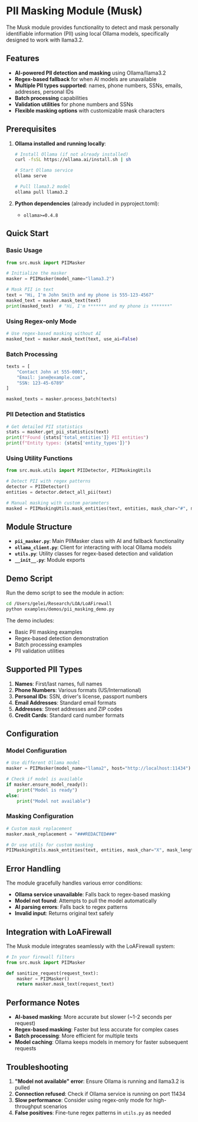 # PII Masking Module (Musk)

The Musk module provides functionality to detect and mask personally identifiable information (PII) using local Ollama models, specifically designed to work with llama3.2.

## Features

- **AI-powered PII detection and masking** using Ollama/llama3.2
- **Regex-based fallback** for when AI models are unavailable
- **Multiple PII types supported**: names, phone numbers, SSNs, emails, addresses, personal IDs
- **Batch processing** capabilities
- **Validation utilities** for phone numbers and SSNs
- **Flexible masking options** with customizable mask characters

## Prerequisites

1. **Ollama installed and running locally**:
   ```bash
   # Install Ollama (if not already installed)
   curl -fsSL https://ollama.ai/install.sh | sh
   
   # Start Ollama service
   ollama serve
   
   # Pull llama3.2 model
   ollama pull llama3.2
   ```

2. **Python dependencies** (already included in pyproject.toml):
   - `ollama>=0.4.8`

## Quick Start

### Basic Usage

```python
from src.musk import PIIMasker

# Initialize the masker
masker = PIIMasker(model_name="llama3.2")

# Mask PII in text
text = "Hi, I'm John Smith and my phone is 555-123-4567"
masked_text = masker.mask_text(text)
print(masked_text)  # "Hi, I'm ******* and my phone is *******"
```

### Using Regex-only Mode

```python
# Use regex-based masking without AI
masked_text = masker.mask_text(text, use_ai=False)
```

### Batch Processing

```python
texts = [
    "Contact John at 555-0001",
    "Email: jane@example.com", 
    "SSN: 123-45-6789"
]

masked_texts = masker.process_batch(texts)
```

### PII Detection and Statistics

```python
# Get detailed PII statistics
stats = masker.get_pii_statistics(text)
print(f"Found {stats['total_entities']} PII entities")
print(f"Entity types: {stats['entity_types']}")
```

### Using Utility Functions

```python
from src.musk.utils import PIIDetector, PIIMaskingUtils

# Detect PII with regex patterns
detector = PIIDetector()
entities = detector.detect_all_pii(text)

# Manual masking with custom parameters
masked = PIIMaskingUtils.mask_entities(text, entities, mask_char="#", mask_length=5)
```

## Module Structure

- **`pii_masker.py`**: Main PIIMasker class with AI and fallback functionality
- **`ollama_client.py`**: Client for interacting with local Ollama models
- **`utils.py`**: Utility classes for regex-based detection and validation
- **`__init__.py`**: Module exports

## Demo Script

Run the demo script to see the module in action:

```bash
cd /Users/gelei/Research/LOA/LoAFirewall
python examples/demos/pii_masking_demo.py
```

The demo includes:
- Basic PII masking examples
- Regex-based detection demonstration
- Batch processing examples
- PII validation utilities

## Supported PII Types

1. **Names**: First/last names, full names
2. **Phone Numbers**: Various formats (US/International)
3. **Personal IDs**: SSN, driver's license, passport numbers
4. **Email Addresses**: Standard email formats  
5. **Addresses**: Street addresses and ZIP codes
6. **Credit Cards**: Standard card number formats

## Configuration

### Model Configuration

```python
# Use different Ollama model
masker = PIIMasker(model_name="llama2", host="http://localhost:11434")

# Check if model is available
if masker.ensure_model_ready():
    print("Model is ready")
else:
    print("Model not available")
```

### Masking Configuration

```python
# Custom mask replacement
masker.mask_replacement = "###REDACTED###"

# Or use utils for custom masking
PIIMaskingUtils.mask_entities(text, entities, mask_char="X", mask_length=10)
```

## Error Handling

The module gracefully handles various error conditions:
- **Ollama service unavailable**: Falls back to regex-based masking
- **Model not found**: Attempts to pull the model automatically
- **AI parsing errors**: Falls back to regex patterns
- **Invalid input**: Returns original text safely

## Integration with LoAFirewall

The Musk module integrates seamlessly with the LoAFirewall system:

```python
# In your firewall filters
from src.musk import PIIMasker

def sanitize_request(request_text):
    masker = PIIMasker()
    return masker.mask_text(request_text)
```

## Performance Notes

- **AI-based masking**: More accurate but slower (~1-2 seconds per request)
- **Regex-based masking**: Faster but less accurate for complex cases  
- **Batch processing**: More efficient for multiple texts
- **Model caching**: Ollama keeps models in memory for faster subsequent requests

## Troubleshooting

1. **"Model not available" error**: Ensure Ollama is running and llama3.2 is pulled
2. **Connection refused**: Check if Ollama service is running on port 11434
3. **Slow performance**: Consider using regex-only mode for high-throughput scenarios
4. **False positives**: Fine-tune regex patterns in `utils.py` as needed